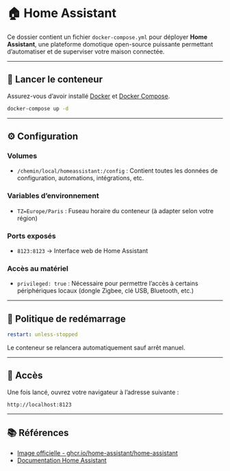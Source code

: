 # 🏠 Home Assistant

Ce dossier contient un fichier `docker-compose.yml` pour déployer **Home Assistant**, une plateforme domotique open-source puissante permettant d’automatiser et de superviser votre maison connectée.

---

## 🚀 Lancer le conteneur

Assurez-vous d’avoir installé [Docker](https://www.docker.com/) et [Docker Compose](https://docs.docker.com/compose/).

```bash
docker-compose up -d
```

---

## ⚙️ Configuration

### Volumes

- `/chemin/local/homeassistant:/config` : Contient toutes les données de configuration, automations, intégrations, etc.

### Variables d’environnement

- `TZ=Europe/Paris` : Fuseau horaire du conteneur (à adapter selon votre région)

### Ports exposés

- `8123:8123` → Interface web de Home Assistant

### Accès au matériel

- `privileged: true` : Nécessaire pour permettre l’accès à certains périphériques locaux (dongle Zigbee, clé USB, Bluetooth, etc.)

---

## 🔁 Politique de redémarrage

```yaml
restart: unless-stopped
```

Le conteneur se relancera automatiquement sauf arrêt manuel.

---

## 📍 Accès

Une fois lancé, ouvrez votre navigateur à l’adresse suivante :

```
http://localhost:8123
```

---

## 📚 Références

- [Image officielle - ghcr.io/home-assistant/home-assistant](https://github.com/home-assistant/core)
- [Documentation Home Assistant](https://www.home-assistant.io/)
